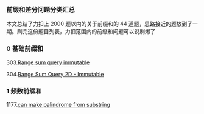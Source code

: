 

### 前缀和差分问题分类汇总


本文总结了力扣上 2000 题以内的关于前缀和的 44 道题，思路接近的题放到了一期。刷完这份题目列表，力扣范围内的前缀和问题可以说刷爆了

### 0 基础前缀和

303.[Range sum query immutable](https://leetcode.com/problems/range-sum-query-immutable/)

304.[Range Sum Query 2D - Immutable](https://leetcode.com/problems/range-sum-query-2d-immutable/)

###  1 频数前缀和

1177.[can make palindrome from substring](https://leetcode.com/problems/can-make-palindrome-from-substring/)

